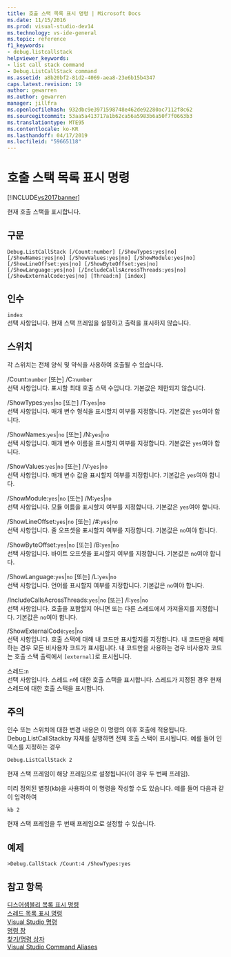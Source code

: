 ```yaml
---
title: 호출 스택 목록 표시 명령 | Microsoft Docs
ms.date: 11/15/2016
ms.prod: visual-studio-dev14
ms.technology: vs-ide-general
ms.topic: reference
f1_keywords:
- debug.listcallstack
helpviewer_keywords:
- list call stack command
- Debug.ListCallStack command
ms.assetid: a8b20bf2-81d2-4069-aea8-23e6b15b4347
caps.latest.revision: 19
author: gewarren
ms.author: gewarren
manager: jillfra
ms.openlocfilehash: 932dbc9e3971598748e462de92280ac7112f8c62
ms.sourcegitcommit: 53aa5a413717a1b62ca56a5983b6a50f7f0663b3
ms.translationtype: MTE95
ms.contentlocale: ko-KR
ms.lasthandoff: 04/17/2019
ms.locfileid: "59665118"
---
```

# <a name="list-call-stack-command"></a>호출 스택 목록 표시 명령
[!INCLUDE[vs2017banner](../../includes/vs2017banner.md)]

현재 호출 스택을 표시합니다.  
  
## <a name="syntax"></a>구문  
  
```  
Debug.ListCallStack [/Count:number] [/ShowTypes:yes|no]  
[/ShowNames:yes|no] [/ShowValues:yes|no] [/ShowModule:yes|no]  
[/ShowLineOffset:yes|no] [/ShowByteOffset:yes|no]  
[/ShowLanguage:yes|no] [/IncludeCallsAcrossThreads:yes|no]  
[/ShowExternalCode:yes|no] [Thread:n] [index]  
```  
  
## <a name="arguments"></a>인수  
 `index`  
 선택 사항입니다. 현재 스택 프레임을 설정하고 출력을 표시하지 않습니다.  
  
## <a name="switches"></a>스위치  
 각 스위치는 전체 양식 및 약식을 사용하여 호출될 수 있습니다.  
  
 /Count:`number` [또는] /C:`number`  
 선택 사항입니다. 표시할 최대 호출 스택 수입니다. 기본값은 제한되지 않습니다.  
  
 /ShowTypes:`yes`&#124;`no` [또는] /T:`yes`&#124;`no`  
 선택 사항입니다. 매개 변수 형식을 표시할지 여부를 지정합니다. 기본값은 `yes`여야 합니다.  
  
 /ShowNames:`yes`&#124;`no` [또는] /N:`yes`&#124;`no`  
 선택 사항입니다. 매개 변수 이름을 표시할지 여부를 지정합니다. 기본값은 `yes`여야 합니다.  
  
 /ShowValues:`yes`&#124;`no` [또는] /V:`yes`&#124;`no`  
 선택 사항입니다. 매개 변수 값을 표시할지 여부를 지정합니다. 기본값은 `yes`여야 합니다.  
  
 /ShowModule:`yes`&#124;`no` [또는] /M:`yes`&#124;`no`  
 선택 사항입니다. 모듈 이름을 표시할지 여부를 지정합니다. 기본값은 `yes`여야 합니다.  
  
 /ShowLineOffset:`yes`&#124;`no` [또는] /#:`yes`&#124;`no`  
 선택 사항입니다. 줄 오프셋을 표시할지 여부를 지정합니다. 기본값은 `no`여야 합니다.  
  
 /ShowByteOffset:`yes`&#124;`no` [또는] /B:`yes`&#124;`no`  
 선택 사항입니다. 바이트 오프셋을 표시할지 여부를 지정합니다. 기본값은 `no`여야 합니다.  
  
 /ShowLanguage:`yes`&#124;`no` [또는] /L:`yes`&#124;`no`  
 선택 사항입니다. 언어를 표시할지 여부를 지정합니다. 기본값은 `no`여야 합니다.  
  
 /IncludeCallsAcrossThreads:`yes`&#124;`no` [또는] /I:`yes`&#124;`no`  
 선택 사항입니다. 호출을 포함할지 아니면 또는 다른 스레드에서 가져올지를 지정합니다. 기본값은 `no`여야 합니다.  
  
 /ShowExternalCode:`yes`&#124;`no`  
 선택 사항입니다. 호출 스택에 대해 내 코드만 표시할지를 지정합니다. 내 코드만을 해제하는 경우 모든 비사용자 코드가 표시됩니다. 내 코드만을 사용하는 경우 비사용자 코드는 호출 스택 출력에서 `[external]`로 표시됩니다.  
  
 스레드:`n`  
 선택 사항입니다. 스레드 `n`에 대한 호출 스택을 표시합니다. 스레드가 지정된 경우 현재 스레드에 대한 호출 스택을 표시합니다.  
  
## <a name="remarks"></a>주의  
 인수 또는 스위치에 대한 변경 내용은 이 명령의 이후 호출에 적용됩니다. Debug.ListCallStackby 자체를 실행하면 전체 호출 스택이 표시됩니다. 예를 들어 인덱스를 지정하는 경우  
  
```  
Debug.ListCallStack 2  
```  
  
 현재 스택 프레임이 해당 프레임으로 설정됩니다(이 경우 두 번째 프레임).  
  
 미리 정의된 별칭(kb)을 사용하여 이 명령을 작성할 수도 있습니다. 예를 들어 다음과 같이 입력하여  
  
```  
kb 2  
```  
  
 현재 스택 프레임을 두 번째 프레임으로 설정할 수 있습니다.  
  
## <a name="example"></a>예제  
  
```  
>Debug.CallStack /Count:4 /ShowTypes:yes  
```  
  
## <a name="see-also"></a>참고 항목  
 [디스어셈블리 목록 표시 명령](../../ide/reference/list-disassembly-command.md)   
 [스레드 목록 표시 명령](../../ide/reference/list-threads-command.md)   
 [Visual Studio 명령](../../ide/reference/visual-studio-commands.md)   
 [명령 창](../../ide/reference/command-window.md)   
 [찾기/명령 상자](../../ide/find-command-box.md)   
 [Visual Studio Command Aliases](../../ide/reference/visual-studio-command-aliases.md)
